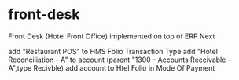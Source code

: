 # front-desk
Front Desk (Hotel Front Office) implemented on top of ERP Next

add "Restaurant POS" to HMS Folio Transaction Type
add "Hotel Reconciliation - A" to account (parent "1300 - Accounts Receivable - A",type Recivble)
add account  to Htel Folio in Mode Of Payment
